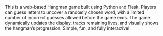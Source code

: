 This is a web-based Hangman game built using Python and Flask. Players can guess letters to uncover a randomly chosen word, with a limited number of incorrect guesses allowed before the game ends. The game dynamically updates the display, tracks remaining lives, and visually shows the hangman’s progression. Simple, fun, and fully interactive! 

